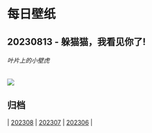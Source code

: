 # 每日壁纸

## 20230813 - 躲猫猫，我看见你了!

###### 叶片上的小壁虎

![](https://www.bing.com/th?id=OHR.GeckoLeaf_ZH-CN9908456174_UHD.jpg)

## 归档

| [202308](/202308/README.md)
| [202307](/202307/README.md)
| [202306](/202306/README.md)
|